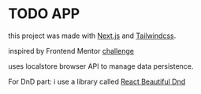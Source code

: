 # TODO APP


this project was made with [Next.js](https://nextjs.org/) and [Tailwindcss](https://tailwindcss.com/).

inspired by Frontend Mentor [challenge](https://www.frontendmentor.io/challenges/todo-app-Su1_KokOW)

uses localstore browser API to manage data persistence.

For DnD part: i use a library called [React Beautiful Dnd](https://github.com/atlassian/react-beautiful-dnd)



